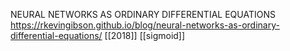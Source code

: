 NEURAL NETWORKS AS ORDINARY DIFFERENTIAL EQUATIONS https://rkevingibson.github.io/blog/neural-networks-as-ordinary-differential-equations/ [[2018]] [[sigmoid]]